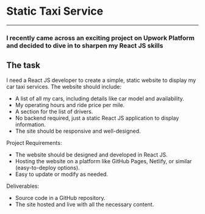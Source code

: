 # Static Taxi Service
---
### I recently came across an exciting project on Upwork Platform and decided to dive in to sharpen my React JS skills

## The task
I need a React JS developer to create a simple, static website to display my car taxi services. The
website should include:

- A list of all my cars, including details like car model and availability.
- My operating hours and ride price per mile.
- A section for the list of drivers.
- No backend required, just a static React JS application to display information.
- The site should be responsive and well-designed.

Project Requirements:

- The website should be designed and developed in React JS.
- Hosting the website on a platform like GitHub Pages, Netlify, or similar (easy-to-deploy options).
- Easy to update or modify as needed.

Deliverables:

- Source code in a GitHub repository.
- The site hosted and live with all the necessary content.

